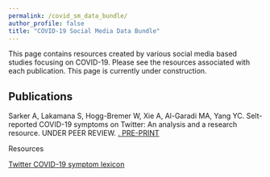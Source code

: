 ```yaml
---
permalink: /covid_sm_data_bundle/
author_profile: false
title: "COVID-19 Social Media Data Bundle"
---
```


This page contains resources created by various social media based studies focusing on COVID-19. Please see the resources associated with each publication. This page is currently under construction. 


## Publications

Sarker A, Lakamana S, Hogg-Bremer W, Xie A, Al-Garadi MA, Yang YC. Selt-reported COVID-19 symptoms on Twitter: An analysis and a research resource. UNDER PEER REVIEW. <a href="https://www.medrxiv.org/content/10.1101/2020.04.16.20067421v2">. PRE-PRINT </a> 

Resources

<a href="https://drive.google.com/file/d/1H8JdPUuq4r_98QPpQmM5o7Y8G87z1nkp/view?usp=sharing"> Twitter COVID-19 symptom lexicon </a>

